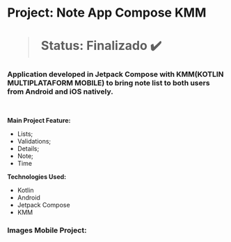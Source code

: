 <h1> Project: Note App Compose KMM<h1> 

  > Status: Finalizado ✔️
  
  ### Application developed in Jetpack Compose with KMM(KOTLIN MULTIPLATAFORM MOBILE) to bring note list to both users from Android and iOS natively.
  
  <br>
  
  <strong>Main Project Feature: </strong>
  + Lists;
  + Validations;
  + Details;
  + Note;
  + Time
  
  <strong>Technologies Used: </strong>
   + Kotlin
   + Android 
   + Jetpack Compose
   + KMM
  
   ### Images Mobile Project:
  

  <br>

  <br>
